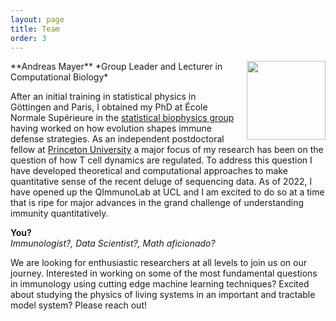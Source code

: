 ```yaml
---
layout: page
title: Team
order: 3
---
```


<img style="width:9em;margin-left:1em;margin-top:1em,border-radius:5px" src="../images/andreasmayer.jpg" align="right">
**Andreas Mayer**  
*Group Leader and Lecturer in Computational Biology*  
<a href="https://scholar.google.com/citations?user=BKGAixAAAAAJ"><i class="ai ai-google-scholar"></i></a> &nbsp;
<a href="http://orcid.org/0000-0002-6643-7622"><i class="ai ai-orcid"></i></a> &nbsp;
<a href="https://github.com/andim"><i class="fa fa-github"></i></a> &nbsp;
<a href="https://twitter.com/andimscience"><i class="fa fa-twitter"></i></a> &nbsp;  

After an initial training in statistical physics in Göttingen and Paris, I obtained my PhD at École Normale Supérieure in the [statistical biophysics group](https://sites.google.com/view/statbiophysens) having worked on how evolution shapes immune defense strategies. As an independent postdoctoral fellow at [Princeton University](https://lsi.princeton.edu/)  a major focus of my research has been on the question of how T cell dynamics are regulated. To address this question I have developed theoretical and computational approaches to make quantitative sense of the recent deluge of sequencing data. As of 2022, I have opened up the QImmunoLab at UCL and I am excited to do so at a time that is ripe for major advances in the grand challenge of understanding immunity quantitatively.  

**You?**  
*Immunologist?, Data Scientist?, Math aficionado?*

We are looking for enthusiastic researchers at all levels to join us on our journey. Interested in working on some of the most fundamental questions in immunology using cutting edge machine learning techniques? Excited about studying the physics of living systems in an important and tractable model system? Please reach out!
